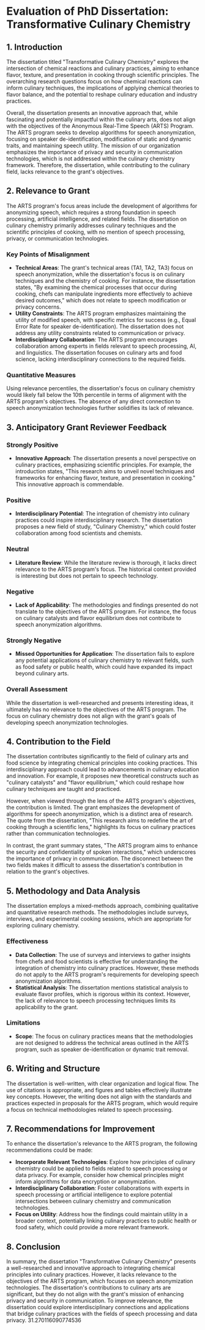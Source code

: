 # Evaluation of PhD Dissertation: Transformative Culinary Chemistry

## 1. Introduction
The dissertation titled "Transformative Culinary Chemistry" explores the intersection of chemical reactions and culinary practices, aiming to enhance flavor, texture, and presentation in cooking through scientific principles. The overarching research questions focus on how chemical reactions can inform culinary techniques, the implications of applying chemical theories to flavor balance, and the potential to reshape culinary education and industry practices. 

Overall, the dissertation presents an innovative approach that, while fascinating and potentially impactful within the culinary arts, does not align with the objectives of the Anonymous Real-Time Speech (ARTS) Program. The ARTS program seeks to develop algorithms for speech anonymization, focusing on speaker de-identification, modification of static and dynamic traits, and maintaining speech utility. The mission of our organization emphasizes the importance of privacy and security in communication technologies, which is not addressed within the culinary chemistry framework. Therefore, the dissertation, while contributing to the culinary field, lacks relevance to the grant's objectives.

## 2. Relevance to Grant
The ARTS program's focus areas include the development of algorithms for anonymizing speech, which requires a strong foundation in speech processing, artificial intelligence, and related fields. The dissertation on culinary chemistry primarily addresses culinary techniques and the scientific principles of cooking, with no mention of speech processing, privacy, or communication technologies. 

### Key Points of Misalignment
- **Technical Areas**: The grant's technical areas (TA1, TA2, TA3) focus on speech anonymization, while the dissertation's focus is on culinary techniques and the chemistry of cooking. For instance, the dissertation states, "By examining the chemical processes that occur during cooking, chefs can manipulate ingredients more effectively to achieve desired outcomes," which does not relate to speech modification or privacy concerns.
- **Utility Constraints**: The ARTS program emphasizes maintaining the utility of modified speech, with specific metrics for success (e.g., Equal Error Rate for speaker de-identification). The dissertation does not address any utility constraints related to communication or privacy.
- **Interdisciplinary Collaboration**: The ARTS program encourages collaboration among experts in fields relevant to speech processing, AI, and linguistics. The dissertation focuses on culinary arts and food science, lacking interdisciplinary connections to the required fields.

### Quantitative Measures
Using relevance percentiles, the dissertation's focus on culinary chemistry would likely fall below the 10th percentile in terms of alignment with the ARTS program's objectives. The absence of any direct connection to speech anonymization technologies further solidifies its lack of relevance.

## 3. Anticipatory Grant Reviewer Feedback
### Strongly Positive
- **Innovative Approach**: The dissertation presents a novel perspective on culinary practices, emphasizing scientific principles. For example, the introduction states, "This research aims to unveil novel techniques and frameworks for enhancing flavor, texture, and presentation in cooking." This innovative approach is commendable.

### Positive
- **Interdisciplinary Potential**: The integration of chemistry into culinary practices could inspire interdisciplinary research. The dissertation proposes a new field of study, "Culinary Chemistry," which could foster collaboration among food scientists and chemists.

### Neutral
- **Literature Review**: While the literature review is thorough, it lacks direct relevance to the ARTS program's focus. The historical context provided is interesting but does not pertain to speech technology.

### Negative
- **Lack of Applicability**: The methodologies and findings presented do not translate to the objectives of the ARTS program. For instance, the focus on culinary catalysts and flavor equilibrium does not contribute to speech anonymization algorithms.

### Strongly Negative
- **Missed Opportunities for Application**: The dissertation fails to explore any potential applications of culinary chemistry to relevant fields, such as food safety or public health, which could have expanded its impact beyond culinary arts.

### Overall Assessment
While the dissertation is well-researched and presents interesting ideas, it ultimately has no relevance to the objectives of the ARTS program. The focus on culinary chemistry does not align with the grant's goals of developing speech anonymization technologies.

## 4. Contribution to the Field
The dissertation contributes significantly to the field of culinary arts and food science by integrating chemical principles into cooking practices. This interdisciplinary approach could lead to advancements in culinary education and innovation. For example, it proposes new theoretical constructs such as "culinary catalysts" and "flavor equilibrium," which could reshape how culinary techniques are taught and practiced.

However, when viewed through the lens of the ARTS program's objectives, the contribution is limited. The grant emphasizes the development of algorithms for speech anonymization, which is a distinct area of research. The quote from the dissertation, "This research aims to redefine the art of cooking through a scientific lens," highlights its focus on culinary practices rather than communication technologies.

In contrast, the grant summary states, "The ARTS program aims to enhance the security and confidentiality of spoken interactions," which underscores the importance of privacy in communication. The disconnect between the two fields makes it difficult to assess the dissertation's contribution in relation to the grant's objectives.

## 5. Methodology and Data Analysis
The dissertation employs a mixed-methods approach, combining qualitative and quantitative research methods. The methodologies include surveys, interviews, and experimental cooking sessions, which are appropriate for exploring culinary chemistry. 

### Effectiveness
- **Data Collection**: The use of surveys and interviews to gather insights from chefs and food scientists is effective for understanding the integration of chemistry into culinary practices. However, these methods do not apply to the ARTS program's requirements for developing speech anonymization algorithms.
- **Statistical Analysis**: The dissertation mentions statistical analysis to evaluate flavor profiles, which is rigorous within its context. However, the lack of relevance to speech processing techniques limits its applicability to the grant.

### Limitations
- **Scope**: The focus on culinary practices means that the methodologies are not designed to address the technical areas outlined in the ARTS program, such as speaker de-identification or dynamic trait removal.

## 6. Writing and Structure
The dissertation is well-written, with clear organization and logical flow. The use of citations is appropriate, and figures and tables effectively illustrate key concepts. However, the writing does not align with the standards and practices expected in proposals for the ARTS program, which would require a focus on technical methodologies related to speech processing.

## 7. Recommendations for Improvement
To enhance the dissertation's relevance to the ARTS program, the following recommendations could be made:
- **Incorporate Relevant Technologies**: Explore how principles of culinary chemistry could be applied to fields related to speech processing or data privacy. For example, consider how chemical principles might inform algorithms for data encryption or anonymization.
- **Interdisciplinary Collaboration**: Foster collaborations with experts in speech processing or artificial intelligence to explore potential intersections between culinary chemistry and communication technologies.
- **Focus on Utility**: Address how the findings could maintain utility in a broader context, potentially linking culinary practices to public health or food safety, which could provide a more relevant framework.

## 8. Conclusion
In summary, the dissertation "Transformative Culinary Chemistry" presents a well-researched and innovative approach to integrating chemical principles into culinary practices. However, it lacks relevance to the objectives of the ARTS program, which focuses on speech anonymization technologies. The dissertation's contributions to culinary arts are significant, but they do not align with the grant's mission of enhancing privacy and security in communication. To improve relevance, the dissertation could explore interdisciplinary connections and applications that bridge culinary practices with the fields of speech processing and data privacy. 31.270116090774536